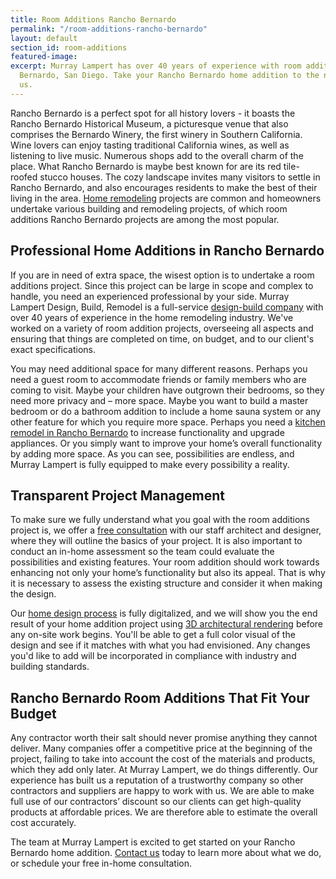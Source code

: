 ```yaml
---
title: Room Additions Rancho Bernardo
permalink: "/room-additions-rancho-bernardo"
layout: default
section_id: room-additions
featured-image:
excerpt: Murray Lampert has over 40 years of experience with room additions in Rancho
  Bernardo, San Diego. Take your Rancho Bernardo home addition to the next level with
  us.
---
```


Rancho Bernardo is a perfect spot for all history lovers - it boasts the Rancho Bernardo Historical Museum, a picturesque venue that also comprises the Bernardo Winery, the first winery in Southern California. Wine lovers can enjoy tasting traditional California wines, as well as listening to live music. Numerous shops add to the overall charm of the place. What Rancho Bernardo is maybe best known for are its red tile-roofed stucco houses. The cozy landscape invites many visitors to settle in Rancho Bernardo, and also encourages residents to make the best of their living in the area. [Home remodeling](/san-diego-home-remodel-services) projects are common and homeowners undertake various building and remodeling projects, of which room additions Rancho Bernardo projects are among the most popular.

## Professional Home Additions in Rancho Bernardo

If you are in need of extra space, the wisest option is to undertake a room additions project. Since this project can be large in scope and complex to handle, you need an experienced professional by your side. Murray Lampert Design, Build, Remodel is a full-service [design-build company](/san-diego-design-build-contractors) with over 40 years of experience in the home remodeling industry. We've worked on a variety of room addition projects, overseeing all aspects and ensuring that things are completed on time, on budget, and to our client's exact specifications.

You may need additional space for many different reasons. Perhaps you need a guest room to accommodate friends or family members who are coming to visit. Maybe your children have outgrown their bedrooms, so they need more privacy and – more space. Maybe you want to build a master bedroom or do a bathroom addition to include a home sauna system or any other feature for which you require more space. Perhaps you need a [kitchen remodel in Rancho Bernardo](/kitchen-remodel-rancho-bernardo) to increase functionality and upgrade appliances. Or you simply want to improve your home’s overall functionality by adding more space. As you can see, possibilities are endless, and Murray Lampert is fully equipped to make every possibility a reality.

## Transparent Project Management

To make sure we fully understand what you goal with the room additions project is, we offer a [free consultation](/contact) with our staff architect and designer, where they will outline the basics of your project. It is also important to conduct an in-home assessment so the team could evaluate the possibilities and existing features. Your room addition should work towards enhancing not only your home’s functionality but also its appeal. That is why it is necessary to assess the existing structure and consider it when making the design.

Our [home design process](/san-diego-home-design-services) is fully digitalized, and we will show you the end result of your home addition project using [3D architectural rendering](/3d-architectural-rendering-services) before any on-site work begins. You'll be able to get a full color visual of the design and see if it matches with what you had envisioned. Any changes you'd like to add will be incorporated in compliance with industry and building standards.

## Rancho Bernardo Room Additions That Fit Your Budget

Any contractor worth their salt should never promise anything they cannot deliver. Many companies offer a competitive price at the beginning of the project, failing to take into account the cost of the materials and products, which they add only later. At Murray Lampert, we do things differently. Our experience has built us a reputation of a trustworthy company so other contractors and suppliers are happy to work with us. We are able to make full use of our contractors’ discount so our clients can get high-quality products at affordable prices. We are therefore able to estimate the overall cost accurately.

The team at Murray Lampert is excited to get started on your Rancho Bernardo home addition. [Contact us](/contact) today to learn more about what we do, or schedule your free in-home consultation.
